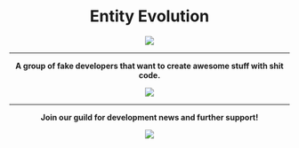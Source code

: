 <h1 align="center">Entity Evolution</h1>
<p align="center">
  <a href="https://entityevolution.github.io/">
    <img src="https://i.imgur.com/paIB887.png">
  </a>
    <hr>
    <p align="center"><strong>A group of fake developers that want to create awesome stuff with shit code.</p>
    <p align="center">
      <a href="https://ko-fi.com/V7V679LP9">
        <img src="https://ko-fi.com/img/githubbutton_sm.svg">
      </a>
    </p>
      <hr>
      <p align="center"><strong>Join our guild for development news and further support!
      <p align="center">
        <a href="https://ko-fi.com/V7V679LP9">
          <img src="https://i.imgur.com/Rea1Wcr.png">
        </a>
      </p>
  </a>
</p>

